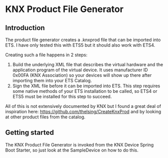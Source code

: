# KNX Product File Generator

## Introduction

The product file generator creates a .knxprod file that can be imported into ETS. I have only tested this with ETS5 but it should also work with ETS4.

Creating such a file happens in 2 steps:

1. Build the underlying XML file that describes the virtual hardware and the application program of the virtual device. It uses manufacturer ID 0x00FA (KNX Association) so your devices will show up there after importing them into your ETS Catalog.
2. Sign the XML file before it can be imported into ETS. This step requires some native methods of your ETS installation to be called, so ETS4 or ETS5 must be installed for this step to succeed.

All of this is not extensively documented by KNX but I found a great deal of inspiration here: https://github.com/thelsing/CreateKnxProd and by looking at other product files from the catalog.

## Getting started

The KNX Product File Generator is invoked from the KNX Device Spring Boot Starter, so just look at the SampleDevice on how to do this.